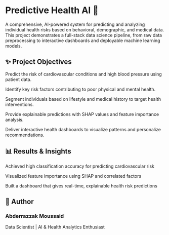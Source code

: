 # Predictive Health AI 🌿

A comprehensive, AI-powered system for predicting and analyzing individual health risks based on behavioral, demographic, and medical data. This project demonstrates a full-stack data science pipeline, from raw data preprocessing to interactive dashboards and deployable machine learning models.

## ✨ Project Objectives

Predict the risk of cardiovascular conditions and high blood pressure using patient data.

Identify key risk factors contributing to poor physical and mental health.

Segment individuals based on lifestyle and medical history to target health interventions.

Provide explainable predictions with SHAP values and feature importance analysis.

Deliver interactive health dashboards to visualize patterns and personalize recommendations.

## 📊 Results & Insights

Achieved high classification accuracy for predicting cardiovascular risk

Visualized feature importance using SHAP and correlated factors

Built a dashboard that gives real-time, explainable health risk predictions


## 🚀 Author

### Abderrazzak Moussaid
Data Scientist | AI & Health Analytics Enthusiast
